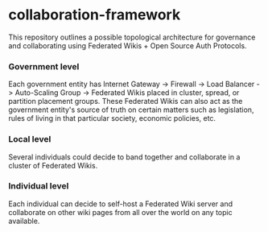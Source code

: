 # collaboration-framework
This repository outlines a possible topological architecture for governance and collaborating using Federated Wikis + Open Source Auth Protocols.

### Government level
Each government entity has Internet Gateway -> Firewall -> Load Balancer -> Auto-Scaling Group -> Federated Wikis placed in cluster, spread, or partition placement groups. These Federated Wikis can also act as the government entity's source of truth on certain matters such as legislation, rules of living in that particular society, economic policies, etc.

### Local level
Several individuals could decide to band together and collaborate in a cluster of Federated Wikis.

### Individual level
Each individual can decide to self-host a Federated Wiki server and collaborate on other wiki pages from all over the world on any topic available.
